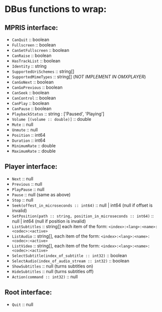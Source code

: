 # DBus functions to wrap:
## MPRIS interface:
- `CanQuit` :: boolean
- `Fullscreen` :: boolean
- `CanSetFullscreen` :: boolean
- `CanRaise` :: boolean
- `HasTrackList` :: boolean
- `Identity` :: string
- `SupportedUriSchemes` :: string[]
- `SupportedMimeTypes` :: string[] (_NOT IMPLEMENT IN OMXPLAYER_)
- `CanGoNext` :: boolean
- `CanGoPrevious` :: boolean
- `CanSeek` :: boolean
- `CanControl` :: boolean
- `CanPlay` :: boolean
- `CanPause` :: boolean
- `PlaybackStatus` :: string : ['Paused', 'Playing']
- `Volume [(volume :: double)]` :: double
- `Mute` :: null
- `Unmute` :: null
- `Position` :: int64
- `Duration` :: int64
- `MinimumRate` :: double
- `MaximumRate` :: double

## Player interface:
- `Next` :: null
- `Previous` :: null
- `PlayPause` :: null
- `Pause` :: null (same as above)
- `Stop` :: null
- `Seek(offest_in_microseconds :: int64)` :: null | int64 (null if offset is invalid)
- `SetPosition(path :: string, position_in_microseconds :: int64)` :: null | int64 (null if position is invalid)
- `ListSubtitles` :: string[] each item of the form: `<index>:<lang>:<name>:<codec>:<active>`
- `ListAudio` :: string[], each item of the form: `<index>:<lang>:<name>:<codec>:<active>`
- `ListVideo` :: string[], each item of the form: `<index>:<lang>:<name>:<codec>:<active>`
- `SelectSubtitle(index_of_subtitle :: int32)` :: boolean
- `SelectAudio(index_of_audio_stream :: int32)` :: boolean
- `ShowSubtitles` :: null (turns subtitles on)
- `HideSubtitles` :: null (turns subtitles off)
- `Action(command :: int32)` :: null

## Root interface:
- `Quit` :: null

